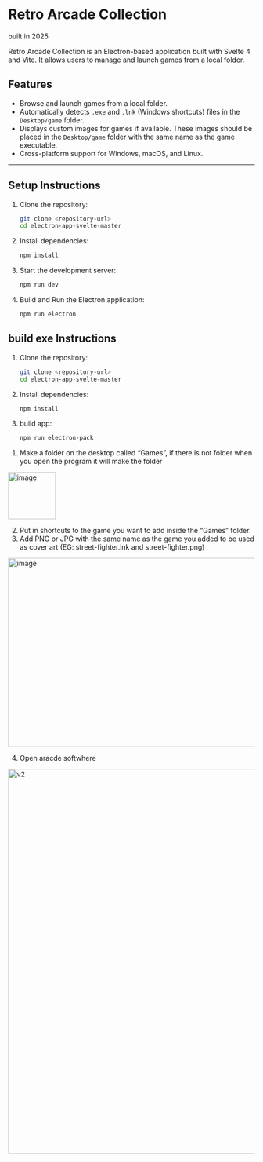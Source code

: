# Retro Arcade Collection
built in 2025

Retro Arcade Collection is an Electron-based application built with Svelte 4 and Vite. It allows users to manage and launch games from a local folder.

## Features

- Browse and launch games from a local folder.
- Automatically detects `.exe` and `.lnk` (Windows shortcuts) files in the `Desktop/game` folder.
- Displays custom images for games if available. These images should be placed in the `Desktop/game` folder with the same name as the game executable.
- Cross-platform support for Windows, macOS, and Linux.

---


## Setup Instructions

1. Clone the repository:
   ```bash
   git clone <repository-url>
   cd electron-app-svelte-master
   ```
2. Install dependencies:
   ```bash
   npm install
   ```
3. Start the development server:
   ```bash
   npm run dev
   ```
4. Build and Run the Electron application:
   ```bash
   npm run electron
   ```


## build exe Instructions

1. Clone the repository:
   ```bash
   git clone <repository-url>
   cd electron-app-svelte-master
   ```
2. Install dependencies:
   ```bash
   npm install
   ```

3. build app:
   ```bash
   npm run electron-pack
   ```


1)	Make a folder on the desktop called “Games”, if there is not folder when you open the program it will make the folder
   <img width="97" height="96" alt="image" src="https://github.com/user-attachments/assets/bf456543-ed0b-470e-a43c-3b17f6d86a3c" />
   
2)	Put in shortcuts to the game you want to add inside the “Games” folder. 
3)	Add PNG or JPG with the same name as the game you added to be used as cover art (EG: street-fighter.lnk and street-fighter.png)
   <img width="855" height="385" alt="image" src="https://github.com/user-attachments/assets/acc2235c-2460-4f7d-814b-db964914fa90" />

4)	Open aracde softwhere 
<img width="1197" height="784" alt="v2" src="https://github.com/user-attachments/assets/19b1c37d-b974-4d31-ada6-a8bf61238c39" />





